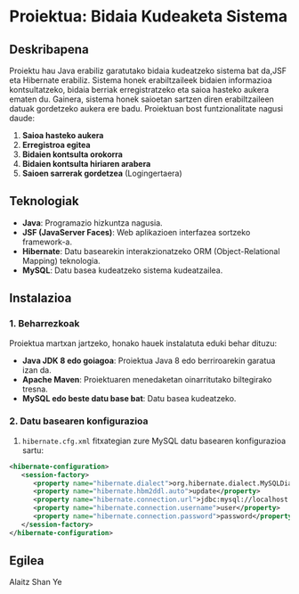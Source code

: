# Proiektua: Bidaia Kudeaketa Sistema

## Deskribapena
Proiektu hau Java erabiliz garatutako bidaia kudeatzeko sistema bat da,JSF eta Hibernate erabiliz. Sistema honek erabiltzaileek bidaien informazioa kontsultatzeko, bidaia berriak erregistratzeko eta saioa hasteko aukera ematen du. Gainera, sistema honek saioetan sartzen diren erabiltzaileen datuak gordetzeko aukera ere badu. Proiektuan bost funtzionalitate nagusi daude:

1. **Saioa hasteko aukera** 
2. **Erregistroa egitea** 
3. **Bidaien kontsulta orokorra** 
4. **Bidaien kontsulta hiriaren arabera** 
5. **Saioen sarrerak gordetzea** (Logingertaera)

## Teknologiak
- **Java**: Programazio hizkuntza nagusia.
- **JSF (JavaServer Faces)**: Web aplikazioen interfazea sortzeko framework-a.
- **Hibernate**: Datu basearekin interakzionatzeko ORM (Object-Relational Mapping) teknologia.
- **MySQL**: Datu basea kudeatzeko sistema kudeatzailea.

## Instalazioa

### 1. Beharrezkoak
Proiektua martxan jartzeko, honako hauek instalatuta eduki behar dituzu:
- **Java JDK 8 edo goiagoa**: Proiektua Java 8 edo berriroarekin garatua izan da.
- **Apache Maven**: Proiektuaren menedaketan oinarritutako biltegirako tresna.
- **MySQL edo beste datu base bat**: Datu basea kudeatzeko.

### 2. Datu basearen konfigurazioa
1. `hibernate.cfg.xml` fitxategian zure MySQL datu basearen konfigurazioa sartu:
```xml
<hibernate-configuration>
   <session-factory>
      <property name="hibernate.dialect">org.hibernate.dialect.MySQLDialect</property>
      <property name="hibernate.hbm2ddl.auto">update</property>
      <property name="hibernate.connection.url">jdbc:mysql://localhost:Portua/datu-basearen izena</property>
      <property name="hibernate.connection.username">user</property>
      <property name="hibernate.connection.password">password</property>
   </session-factory>
</hibernate-configuration>
```
## Egilea
Alaitz Shan Ye



